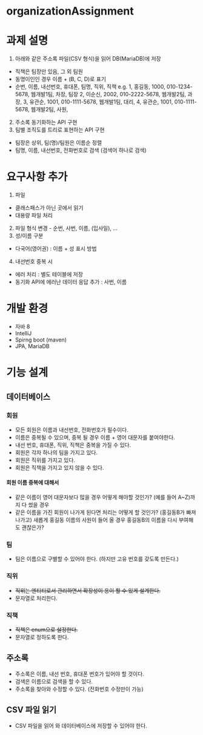 # organizationAssignment

# 과제 설명
1. 아래와 같은 주소록 파일(CSV 형식)을 읽어 DB(MariaDB)에 저장
  - 직책은 팀장만 있음, 그 외 팀원
  - 동명이인인 경우 이름 + (B, C, D)로 표기
  - 순번, 이름, 내선번호, 휴대폰, 팀명, 직위, 직책
    e.g.
    1, 홍길동, 1000, 010-1234-5678, 웹개발1팀, 차장, 팀장
    2, 이순신, 2002, 010-2222-5678, 웹개발2팀, 과장,
    3, 유관순, 1001, 010-1111-5678, 웹개발1팀, 대리,
    4, 유관순, 1001, 010-1111-5678, 웹개발2팀, 사원,
2. 주소록 동기화하는 API 구현
3. 팀별 조직도를 트리로 표현하는 API 구현
  - 팀장은 상위, 팀(명)/팀원은 이름순 정렬
  - 팀명, 이름, 내선번호, 전화번호로 검색 (검색어 하나로 검색)

# 요구사항 추가
1. 파일
- 클래스패스가 아닌 곳에서 읽기
- 대용량 파일 처리
2. 파일 형식 변경 - 순번, 사번, 이름, (입사일), ...
3. 성/이름 구분
- 다국어(영어권) : 이름 + 성 표시 방법
4. 내선번호 중복 시
- 에러 처리 : 별도 테이블에 저장
- 동기화 API에 에러난 데이터 응답 추가 : 사번, 이름

# 개발 환경
- 자바 8
- IntelliJ
- Spirng boot (maven)
- JPA, MariaDB

# 기능 설계
## 데이터베이스
### 회원
- 모든 회원은 이름과 내선번호, 전화번호가 필수이다.
- 이름은 중복될 수 있으며, 중복 될 경우 이름 + 영어 대문자를 붙여야한다.
- 내선 번호, 휴대폰, 직위, 직책은 중복을 가질 수 있다.
- 회원은 각자 하나의 팀을 가지고 있다.
- 회원은 직위를 가지고 있다.
- 회원은 직책을 가지고 있지 않을 수 있다.
#### 회원 이름 중복에 대해서
- 같은 이름이 영어 대문자보다 많을 경우 어떻게 해야할 것인가? (예를 들어 A~Z)까지
다 썼을 경우
- 같은 이름을 가진 회원이 나가게 된다면 처리는 어떻게 할 것인가?
(홍길동B가 빠져나가고) 새롭게 홍길동 이름의 사원이 들어 올 경우 
  홍길동B의 이름을 다시 부여해도 괜찮은가?

### 팀
- 팀은 이름으로 구별할 수 있어야 한다. (하지만 고유 번호를 갖도록 만든다.)

### 직위
- ~~직위는 엔티티로서 관리하면서 확장성이 용이 할 수 있게 설계한다.~~
- 문자열로 처리한다.

### 직책
- ~~직책은 enum으로 설정한다.~~
- 문자열로 정하도록 한다.

## 주소록
- 주소록은 이름, 내선 번호, 휴대폰 번호가 있어야 할 것이다.
- 검색은 이름으로 검색을 할 수 있다.
- 주소록을 찾아와 수정할 수 있다. (전화번호 수정만이 가능)

## CSV 파일 읽기
- CSV 파일을 읽어 와 데이터베이스에 저장할 수 있어야 한다.
